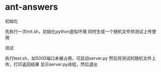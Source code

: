 # ant-answers

初始化

先执行一次init.sh，初始化python虚拟环境
同时生成一个随机文件供测试上传使用

测试

执行test.sh，如5000端口未被占用，可启动server.py
然后将测试的随机文件上传，打印返回结果
显示server.py进程，然后退出